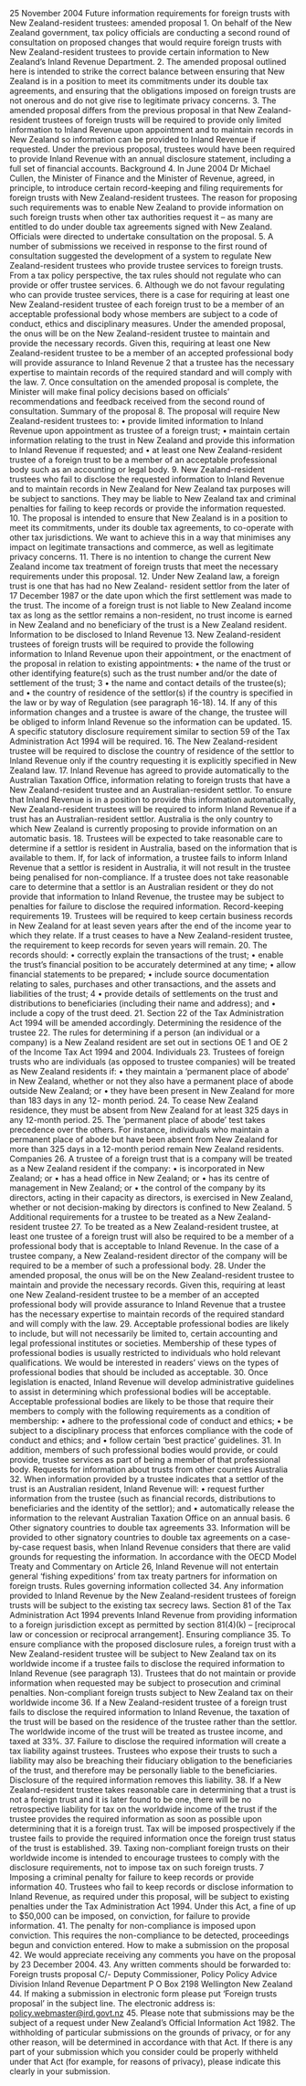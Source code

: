 25 November 2004 Future information requirements for foreign trusts with New Zealand-resident trustees: amended proposal 1. On behalf of the New Zealand government, tax policy officials are conducting a second round of consultation on proposed changes that would require foreign trusts with New Zealand-resident trustees to provide certain information to New Zealand’s Inland Revenue Department. 2. The amended proposal outlined here is intended to strike the correct balance between ensuring that New Zealand is in a position to meet its commitments under its double tax agreements, and ensuring that the obligations imposed on foreign trusts are not onerous and do not give rise to legitimate privacy concerns. 3. The amended proposal differs from the previous proposal in that New Zealand- resident trustees of foreign trusts will be required to provide only limited information to Inland Revenue upon appointment and to maintain records in New Zealand so information can be provided to Inland Revenue if requested. Under the previous proposal, trustees would have been required to provide Inland Revenue with an annual disclosure statement, including a full set of financial accounts. Background 4. In June 2004 Dr Michael Cullen, the Minister of Finance and the Minister of Revenue, agreed, in principle, to introduce certain record-keeping and filing requirements for foreign trusts with New Zealand-resident trustees. The reason for proposing such requirements was to enable New Zealand to provide information on such foreign trusts when other tax authorities request it – as many are entitled to do under double tax agreements signed with New Zealand. Officials were directed to undertake consultation on the proposal. 5. A number of submissions we received in response to the first round of consultation suggested the development of a system to regulate New Zealand-resident trustees who provide trustee services to foreign trusts. From a tax policy perspective, the tax rules should not regulate who can provide or offer trustee services. 6. Although we do not favour regulating who can provide trustee services, there is a case for requiring at least one New Zealand-resident trustee of each foreign trust to be a member of an acceptable professional body whose members are subject to a code of conduct, ethics and disciplinary measures. Under the amended proposal, the onus will be on the New Zealand-resident trustee to maintain and provide the necessary records. Given this, requiring at least one New Zealand-resident trustee to be a member of an accepted professional body will provide assurance to Inland Revenue 2 that a trustee has the necessary expertise to maintain records of the required standard and will comply with the law. 7. Once consultation on the amended proposal is complete, the Minister will make final policy decisions based on officials’ recommendations and feedback received from the second round of consultation. Summary of the proposal 8. The proposal will require New Zealand-resident trustees to: • provide limited information to Inland Revenue upon appointment as trustee of a foreign trust; • maintain certain information relating to the trust in New Zealand and provide this information to Inland Revenue if requested; and • at least one New Zealand-resident trustee of a foreign trust to be a member of an acceptable professional body such as an accounting or legal body. 9. New Zealand-resident trustees who fail to disclose the requested information to Inland Revenue and to maintain records in New Zealand for New Zealand tax purposes will be subject to sanctions. They may be liable to New Zealand tax and criminal penalties for failing to keep records or provide the information requested. 10. The proposal is intended to ensure that New Zealand is in a position to meet its commitments, under its double tax agreements, to co-operate with other tax jurisdictions. We want to achieve this in a way that minimises any impact on legitimate transactions and commerce, as well as legitimate privacy concerns. 11. There is no intention to change the current New Zealand income tax treatment of foreign trusts that meet the necessary requirements under this proposal. 12. Under New Zealand law, a foreign trust is one that has had no New Zealand- resident settlor from the later of 17 December 1987 or the date upon which the first settlement was made to the trust. The income of a foreign trust is not liable to New Zealand income tax as long as the settlor remains a non-resident, no trust income is earned in New Zealand and no beneficiary of the trust is a New Zealand resident. Information to be disclosed to Inland Revenue 13. New Zealand-resident trustees of foreign trusts will be required to provide the following information to Inland Revenue upon their appointment, or the enactment of the proposal in relation to existing appointments: • the name of the trust or other identifying feature(s) such as the trust number and/or the date of settlement of the trust; 3 • the name and contact details of the trustee(s); and • the country of residence of the settlor(s) if the country is specified in the law or by way of Regulation (see paragraph 16-18). 14. If any of this information changes and a trustee is aware of the change, the trustee will be obliged to inform Inland Revenue so the information can be updated. 15. A specific statutory disclosure requirement similar to section 59 of the Tax Administration Act 1994 will be required. 16. The New Zealand-resident trustee will be required to disclose the country of residence of the settlor to Inland Revenue only if the country requesting it is explicitly specified in New Zealand law. 17. Inland Revenue has agreed to provide automatically to the Australian Taxation Office, information relating to foreign trusts that have a New Zealand-resident trustee and an Australian-resident settlor. To ensure that Inland Revenue is in a position to provide this information automatically, New Zealand-resident trustees will be required to inform Inland Revenue if a trust has an Australian-resident settlor. Australia is the only country to which New Zealand is currently proposing to provide information on an automatic basis. 18. Trustees will be expected to take reasonable care to determine if a settlor is resident in Australia, based on the information that is available to them. If, for lack of information, a trustee fails to inform Inland Revenue that a settlor is resident in Australia, it will not result in the trustee being penalised for non-compliance. If a trustee does not take reasonable care to determine that a settlor is an Australian resident or they do not provide that information to Inland Revenue, the trustee may be subject to penalties for failure to disclose the required information. Record-keeping requirements 19. Trustees will be required to keep certain business records in New Zealand for at least seven years after the end of the income year to which they relate. If a trust ceases to have a New Zealand-resident trustee, the requirement to keep records for seven years will remain. 20. The records should: • correctly explain the transactions of the trust; • enable the trust’s financial position to be accurately determined at any time; • allow financial statements to be prepared; • include source documentation relating to sales, purchases and other transactions, and the assets and liabilities of the trust; 4 • provide details of settlements on the trust and distributions to beneficiaries (including their name and address); and • include a copy of the trust deed. 21. Section 22 of the Tax Administration Act 1994 will be amended accordingly. Determining the residence of the trustee 22. The rules for determining if a person (an individual or a company) is a New Zealand resident are set out in sections OE 1 and OE 2 of the Income Tax Act 1994 and 2004. Individuals 23. Trustees of foreign trusts who are individuals (as opposed to trustee companies) will be treated as New Zealand residents if: • they maintain a ‘permanent place of abode’ in New Zealand, whether or not they also have a permanent place of abode outside New Zealand; or • they have been present in New Zealand for more than 183 days in any 12- month period. 24. To cease New Zealand residence, they must be absent from New Zealand for at least 325 days in any 12-month period. 25. The ‘permanent place of abode’ test takes precedence over the others. For instance, individuals who maintain a permanent place of abode but have been absent from New Zealand for more than 325 days in a 12-month period remain New Zealand residents. Companies 26. A trustee of a foreign trust that is a company will be treated as a New Zealand resident if the company: • is incorporated in New Zealand; or • has a head office in New Zealand; or • has its centre of management in New Zealand; or • the control of the company by its directors, acting in their capacity as directors, is exercised in New Zealand, whether or not decision-making by directors is confined to New Zealand. 5 Additional requirements for a trustee to be treated as a New Zealand-resident trustee 27. To be treated as a New Zealand-resident trustee, at least one trustee of a foreign trust will also be required to be a member of a professional body that is acceptable to Inland Revenue. In the case of a trustee company, a New Zealand-resident director of the company will be required to be a member of such a professional body. 28. Under the amended proposal, the onus will be on the New Zealand-resident trustee to maintain and provide the necessary records. Given this, requiring at least one New Zealand-resident trustee to be a member of an accepted professional body will provide assurance to Inland Revenue that a trustee has the necessary expertise to maintain records of the required standard and will comply with the law. 29. Acceptable professional bodies are likely to include, but will not necessarily be limited to, certain accounting and legal professional institutes or societies. Membership of these types of professional bodies is usually restricted to individuals who hold relevant qualifications. We would be interested in readers’ views on the types of professional bodies that should be included as acceptable. 30. Once legislation is enacted, Inland Revenue will develop administrative guidelines to assist in determining which professional bodies will be acceptable. Acceptable professional bodies are likely to be those that require their members to comply with the following requirements as a condition of membership: • adhere to the professional code of conduct and ethics; • be subject to a disciplinary process that enforces compliance with the code of conduct and ethics; and • follow certain ‘best practice’ guidelines. 31. In addition, members of such professional bodies would provide, or could provide, trustee services as part of being a member of that professional body. Requests for information about trusts from other countries Australia 32. When information provided by a trustee indicates that a settlor of the trust is an Australian resident, Inland Revenue will: • request further information from the trustee (such as financial records, distributions to beneficiaries and the identity of the settlor); and • automatically release the information to the relevant Australian Taxation Office on an annual basis. 6 Other signatory countries to double tax agreements 33. Information will be provided to other signatory countries to double tax agreements on a case-by-case request basis, when Inland Revenue considers that there are valid grounds for requesting the information. In accordance with the OECD Model Treaty and Commentary on Article 26, Inland Revenue will not entertain general ‘fishing expeditions’ from tax treaty partners for information on foreign trusts. Rules governing information collected 34. Any information provided to Inland Revenue by the New Zealand-resident trustees of foreign trusts will be subject to the existing tax secrecy laws. Section 81 of the Tax Administration Act 1994 prevents Inland Revenue from providing information to a foreign jurisdiction except as permitted by section 81(4)(k) – \[reciprocal law or concession or reciprocal arrangement\]. Ensuring compliance 35. To ensure compliance with the proposed disclosure rules, a foreign trust with a New Zealand-resident trustee will be subject to New Zealand tax on its worldwide income if a trustee fails to disclose the required information to Inland Revenue (see paragraph 13). Trustees that do not maintain or provide information when requested may be subject to prosecution and criminal penalties. Non-compliant foreign trusts subject to New Zealand tax on their worldwide income 36. If a New Zealand-resident trustee of a foreign trust fails to disclose the required information to Inland Revenue, the taxation of the trust will be based on the residence of the trustee rather than the settlor. The worldwide income of the trust will be treated as trustee income, and taxed at 33%. 37. Failure to disclose the required information will create a tax liability against trustees. Trustees who expose their trusts to such a liability may also be breaching their fiduciary obligation to the beneficiaries of the trust, and therefore may be personally liable to the beneficiaries. Disclosure of the required information removes this liability. 38. If a New Zealand-resident trustee takes reasonable care in determining that a trust is not a foreign trust and it is later found to be one, there will be no retrospective liability for tax on the worldwide income of the trust if the trustee provides the required information as soon as possible upon determining that it is a foreign trust. Tax will be imposed prospectively if the trustee fails to provide the required information once the foreign trust status of the trust is established. 39. Taxing non-compliant foreign trusts on their worldwide income is intended to encourage trustees to comply with the disclosure requirements, not to impose tax on such foreign trusts. 7 Imposing a criminal penalty for failure to keep records or provide information 40. Trustees who fail to keep records or disclose information to Inland Revenue, as required under this proposal, will be subject to existing penalties under the Tax Administration Act 1994. Under this Act, a fine of up to $50,000 can be imposed, on conviction, for failure to provide information. 41. The penalty for non-compliance is imposed upon conviction. This requires the non-compliance to be detected, proceedings begun and conviction entered. How to make a submission on the proposal 42. We would appreciate receiving any comments you have on the proposal by 23 December 2004. 43. Any written comments should be forwarded to: Foreign trusts proposal C/- Deputy Commissioner, Policy Policy Advice Division Inland Revenue Department P O Box 2198 Wellington New Zealand 44. If making a submission in electronic form please put ‘Foreign trusts proposal’ in the subject line. The electronic address is: policy.webmaster@ird.govt.nz 45. Please note that submissions may be the subject of a request under New Zealand’s Official Information Act 1982. The withholding of particular submissions on the grounds of privacy, or for any other reason, will be determined in accordance with that Act. If there is any part of your submission which you consider could be properly withheld under that Act (for example, for reasons of privacy), please indicate this clearly in your submission.